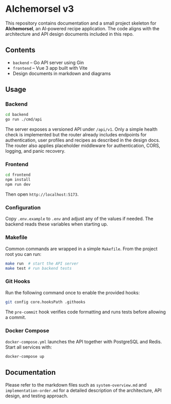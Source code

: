 # Alchemorsel v3

This repository contains documentation and a small project skeleton for **Alchemorsel**, an AI‑powered recipe application. The code aligns with the architecture and API design documents included in this repo.


## Contents

- `backend` &ndash; Go API server using Gin
- `frontend` &ndash; Vue 3 app built with Vite
- Design documents in markdown and diagrams

## Usage

### Backend

```bash
cd backend
go run ./cmd/api
```


The server exposes a versioned API under `/api/v1`. Only a simple health check is implemented but the router already includes endpoints for authentication, user profiles and recipes as described in the design docs.
The router also applies placeholder middleware for authentication, CORS, logging, and panic recovery.

### Frontend

```bash
cd frontend
npm install
npm run dev
```

Then open `http://localhost:5173`.

### Configuration

Copy `.env.example` to `.env` and adjust any of the values if needed. The
backend reads these variables when starting up.

### Makefile

Common commands are wrapped in a simple `Makefile`. From the project root you
can run:

```bash
make run  # start the API server
make test # run backend tests
```

### Git Hooks

Run the following command once to enable the provided hooks:

```bash
git config core.hooksPath .githooks
```

The `pre-commit` hook verifies code formatting and runs tests before allowing a
commit.

### Docker Compose

`docker-compose.yml` launches the API together with PostgreSQL and Redis. Start
all services with:

```bash
docker-compose up
```

## Documentation

Please refer to the markdown files such as `system-overview.md` and `implementation-order.md` for a detailed description of the architecture, API design, and testing approach.

